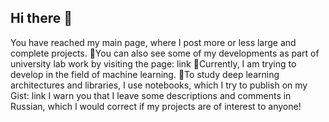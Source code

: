## Hi there 👋
You have reached my main page, where I post more or less large and complete projects.
🔭You can also see some of my developments as part of university lab work by visiting the page: link
🌱Currently, I am trying to develop in the field of machine learning.
🔭To study deep learning architectures and libraries, I use notebooks, which I try to publish on my Gist: link
I warn you that I leave some descriptions and comments in Russian, which I would correct if my projects are of interest to anyone!
<!--
**Ludico10/Ludico10** is a ✨ _special_ ✨ repository because its `README.md` (this file) appears on your GitHub profile.

Here are some ideas to get you started:

- 🔭 I’m currently working on ...
- 🌱 I’m currently learning ...
- 👯 I’m looking to collaborate on ...
- 🤔 I’m looking for help with ...
- 💬 Ask me about ...
- 📫 How to reach me: ...
- 😄 Pronouns: ...
- ⚡ Fun fact: ...
-->
